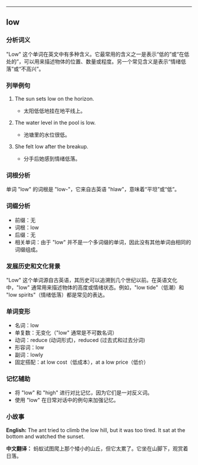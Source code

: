 
---------------
## low
### 分析词义
"Low" 这个单词在英文中有多种含义。它最常用的含义之一是表示“低的”或“在低处的”，可以用来描述物体的位置、数量或程度。另一个常见含义是表示“情绪低落”或“不高兴”。

### 列举例句
1. The sun sets low on the horizon.
   - 太阳低低地挂在地平线上。
   
2. The water level in the pool is low.
   - 池塘里的水位很低。

3. She felt low after the breakup.
   - 分手后她感到情绪低落。

### 词根分析
单词 "low" 的词根是 "low-"，它来自古英语 "hlaw"，意味着“平坦”或“低”。

### 词缀分析
- 前缀：无
- 词根：low
- 后缀：无
- 相关单词：由于 "low" 并不是一个多词缀的单词，因此没有其他单词由相同的词缀组成。

### 发展历史和文化背景
"Low" 这个单词源自古英语，其历史可以追溯到几个世纪以前。在英语文化中，"low" 通常用来描述物体的高度或情绪状态。例如，"low tide"（低潮）和 "low spirits"（情绪低落）都是常见的表达。

### 单词变形
- 名词：low
- 单复数：无变化（"low" 通常是不可数名词）
- 动词：reduce (动词形式)，reduced (过去式和过去分词)
- 形容词：low
- 副词：lowly
- 固定搭配：at low cost（低成本），at a low price（低价）

### 记忆辅助
- 将 "low" 和 "high" 进行对比记忆，因为它们是一对反义词。
- 使用 "low" 在日常对话中的例句来加强记忆。

### 小故事
**English:**
The ant tried to climb the low hill, but it was too tired. It sat at the bottom and watched the sunset.

**中文翻译：**
蚂蚁试图爬上那个矮小的山丘，但它太累了。它坐在山脚下，观赏着日落。

